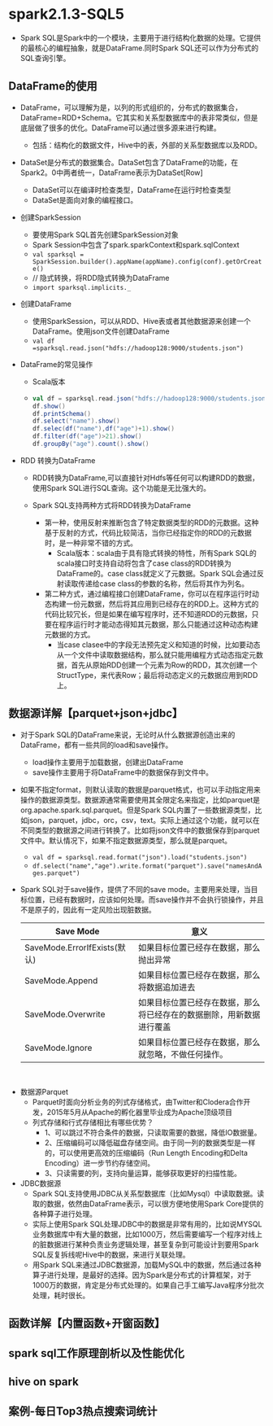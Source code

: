 # spark2.1.3-SQL5

 - Spark SQL是Spark中的一个模块，主要用于进行结构化数据的处理。它提供的最核心的编程抽象，就是DataFrame.同时Spark SQL还可以作为分布式的SQL查询引擎。

## DataFrame的使用

 - DataFrame，可以理解为是，以列的形式组织的，分布式的数据集合，DataFrame=RDD+Schema。它其实和关系型数据库中的表非常类似，但是底层做了很多的优化。DataFrame可以通过很多源来进行构建。

    - 包括：结构化的数据文件，Hive中的表，外部的关系型数据库以及RDD。

- DataSet是分布式的数据集合。DataSet包含了DataFrame的功能，在Spark2。0中两者统一，DataFrame表示为DataSet[Row]

  - DataSet可以在编译时检查类型，DataFrame在运行时检查类型
  - DataSet是面向对象的编程接口。

- 创建SparkSession

  - 要使用Spark SQL首先创建SparkSession对象
  - Spark Session中包含了spark.sparkContext和spark.sqlContext
  - `val sparksql = SparkSession.builder().appName(appName).config(conf).getOrCreate()`
  - // 隐式转换，将RDD隐式转换为DataFrame
  - `import sparksql.implicits._`

- 创建DataFrame

  - 使用SparkSession，可以从RDD、Hive表或者其他数据源来创建一个DataFrame。使用json文件创建DataFrame
  - `val df =sparksql.read.json("hdfs://hadoop128:9000/students.json")`

- DataFrame的常见操作

  - Scala版本

  - ```scala
    val df = sparksql.read.json("hdfs://hadoop128:9000/students.json")
    df.show()
    df.printSchema()
    df.select("name").show()
    df.selec(df("name"),df("age")+1).show()
    df.filter(df("age")>21).show()
    df.groupBy("age").count().show()
    ```

- RDD 转换为DataFrame

  - RDD转换为DataFrame,可以直接针对Hdfs等任何可以构建RDD的数据，使用Spark SQL进行SQL查询。这个功能是无比强大的。

  - Spark SQL支持两种方式将RDD转换为DataFrame

    - 第一种，使用反射来推断包含了特定数据类型的RDD的元数据。这种基于反射的方式，代码比较简洁，当你已经指定你的RDD的元数据时，是一种非常不错的方式。
      - Scala版本：scala由于具有隐式转换的特性，所有Spark SQL的scala接口时支持自动将包含了case class的RDD转换为DataFrame的。case class就定义了元数据。Spark SQL会通过反射读取传递给case class的参数的名称，然后将其作为列名。
    - 第二种方式，通过编程接口创建DataFrame，你可以在程序运行时动态构建一份元数据，然后将其应用到已经存在的RDD上。这种方式的代码比较冗长，但是如果在编写程序时，还不知道RDD的元数据，只要在程序运行时才能动态得知其元数据，那么只能通过这种动态构建元数据的方式。
      - 当case clasee中的字段无法预先定义和知道的时候，比如要动态从一个文件中读取数据结构，那么就只能用编程方式动态指定元数据，首先从原始RDD创建一个元素为Row的RDD，其次创建一个StructType，来代表Row；最后将动态定义的元数据应用到RDD<Row>上。

    



## 数据源详解【parquet+json+jdbc】

 - 对于Spark SQL的DataFrame来说，无论时从什么数据源创造出来的DataFrame，都有一些共同的load和save操作。

    - load操作主要用于加载数据，创建出DataFrame
    - save操作主要用于将DataFrame中的数据保存到文件中。

- 如果不指定format，则默认读取的数据是parquet格式，也可以手动指定用来操作的数据源类型。数据源通常需要使用其全限定名来指定，比如parquet是org.apache.spark.sql.parquet。但是Spark SQL内置了一些数据源类型，比如json，parquet，jdbc，orc，csv，text。实际上通过这个功能，就可以在不同类型的数据源之间进行转换了。比如将json文件中的数据保存到parquet文件中。默认情况下，如果不指定数据源类型，那么就是parquet。

  - `val df = sparksql.read.format("json").load("students.json")`
  - `df.select("name","age").write.format("parquet").save("namesAndAges.parquet")`

- Spark SQL对于save操作，提供了不同的save mode。主要用来处理，当目标位置，已经有数据时，应该如何处理。而save操作并不会执行锁操作，并且不是原子的，因此有一定风险出现脏数据。

  | Save Mode                    | 意义                                                         |
  | ---------------------------- | ------------------------------------------------------------ |
  | SaveMode.ErrorIfExists(默认) | 如果目标位置已经存在数据，那么抛出异常                       |
  | SaveMode.Append              | 如果目标位置已经存在数据，那么将数据追加进去                 |
  | SaveMode.Overwrite           | 如果目标位置已经存在数据，那么将已经存在的数据删除，用新数据进行覆盖 |
  | SaveMode.Ignore              | 如果目标位置已经存在数据，那么就忽略，不做任何操作。         |

​	 

 - 数据源Parquet
    - Parquet时面向分析业务的列式存储格式，由Twitter和Clodera合作开发，2015年5月从Apache的孵化器里毕业成为Apache顶级项目
   - 列式存储和行式存储相比有哪些优势？
     - 1、可以跳过不符合条件的数据，只读取需要的数据，降低IO数据量。
     - 2、压缩编码可以降低磁盘存储空间。由于同一列的数据类型是一样的，可以使用更高效的压缩编码（Run Length Encoding和Delta Encoding）进一步节约存储空间。
     - 3、只读需要的列，支持向量运算，能够获取更好的扫描性能。
- JDBC数据源
  - Spark SQL支持使用JDBC从关系型数据库（比如Mysql）中读取数据。读取的数据，依然由DataFrame表示，可以很方便地使用Spark Core提供的各种算子进行处理。
  - 实际上使用Spark SQL处理JDBC中的数据是非常有用的，比如说MYSQL业务数据库中有大量的数据，比如1000万，然后需要编写一个程序对线上的脏数据进行某种负责业务逻辑处理，甚至复杂到可能设计到要用Spark SQL反复拆线呢Hive中的数据，来进行关联处理。
  - 用Spark SQL来通过JDBC数据源，加载MySQL中的数据，然后通过各种算子进行处理，是最好的选择。因为Spark是分布式的计算框架，对于1000万的数据，肯定是分布式处理的。如果自己手工编写Java程序分批次处理，耗时很长。





## 函数详解【内置函数+开窗函数】



## spark sql工作原理剖析以及性能优化



## hive on spark

## 案例-每日Top3热点搜索词统计

